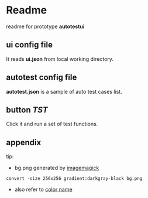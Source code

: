 # Readme

readme for prototype **autotestui**

## ui config file

It reads **ui.json** from local working directory.

## autotest config file

**autotest.json** is a sample of auto test cases list.

## button *TST*

Click it and run a set of test functions.

## appendix

tip:

* bg.png generated by [imagemagick](https://imagemagick.org/script/gradient.php)
```
convert -size 256x256 gradient:darkgray-black bg.png
```

* also refer to [color name](https://imagemagick.org/script/color.php)

